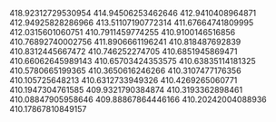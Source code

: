 418.92312729530954
414.94506253462646
412.9410408964871
412.94925828286966
413.51107190772314
411.67664741809995
412.0315601060751
410.7911459774255
410.9100146516856
410.76892740002756
411.8906661196241
410.818487692839
410.8312445667472
410.746252274705
410.6851945869471
410.66062645989143
410.65703424353575
410.63835114181325
410.5780665199365
410.3650616246266
410.3107477176356
410.105725648213
410.6312733949326
410.4269265060771
410.1947304761585
409.9321790384874
410.3193362898461
410.08847905958646
409.88867864446166
410.20242004088936
410.17867810849157
